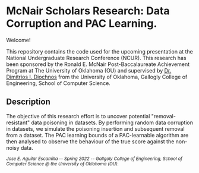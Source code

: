 McNair Scholars Research: Data Corruption and PAC Learning.
===========================================================

Welcome!

This repository contains the code used for the upcoming presentation at the National Undergraduate Research Conference (NCUR). This research has been sponsored by the Ronald E. McNair Post-Baccalaureate Achievement Program at The University of Oklahoma (OU) and supervised by [Dr. Dimitrios I. Diochnos](http://diochnos.com/) from the University of Oklahoma, Gallogly College of Engineering, School of Computer Science.

Description
-----------

The objective of this research effort is to uncover potential "removal-resistant" data poisoning in datasets. By performing random data corruption in datasets, we simulate the poisoning insertion and subsequent removal from a dataset. The PAC learning bounds of a PAC-learnable algorithm are then analysed to observe the behaviour of the true score against the non-noisy data.


<sup><i>Jose E. Aguilar Escamilla -- Spring 2022 -- Gallgoly College of Engineering, School of Computer Science @ the University of Oklahoma (OU).</sup></i>